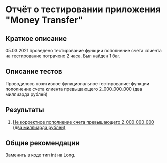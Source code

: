 # Отчёт о тестировании приложения "Money Transfer"

## Краткое описание

05.03.2021 проведено тестирование функции пополнение счета клиента
на тестирование потрачено 2 часа. Был найден 1 баг.

## Описание тестов
Проводилось позитивное функциональное тестирование: функции пополнение счета 
клиента превышающего 2_000_000_000 (два миллиарда рублей)


## Результаты

1. [Не корректное пополнение счета 
   превышающего 2_000_000_000 (два миллиарда рублей)]()


## Общие рекомендации

Заменить в коде  тип int на Long.